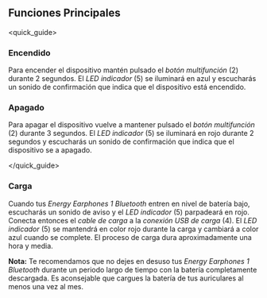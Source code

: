 ## Funciones Principales
<quick_guide>
### Encendido

Para encender el dispositivo mantén pulsado el *botón multifunción* (2) durante 2 segundos. El *LED indicador* (5) se iluminará en azul y escucharás un sonido de confirmación que indica que el dispositivo está encendido.


### Apagado
Para apagar el dispositivo vuelve a mantener pulsado el *botón multifunción* (2) durante 3 segundos. El *LED indicador* (5) se iluminará en rojo durante 2 segundos y escucharás un sonido de confirmación que indica que el dispositivo se a apagado.

</quick_guide>

### Carga

Cuando tus *Energy Earphones 1 Bluetooth* entren en nivel de batería bajo, escucharás un sonido de aviso y el *LED indicador* (5) parpadeará en rojo. Conecta entonces el *cable de carga* a la *conexión USB de carga* (4).
El *LED indicador* (5) se mantendrá en color rojo durante la carga y cambiará a color azul cuando se complete. El proceso de carga dura aproximadamente una hora y media.


**Nota:** Te recomendamos que no dejes en desuso tus *Energy Earphones 1 Bluetooth* durante un periodo largo de tiempo con la batería completamente descargada. Es aconsejable que cargues la batería de tus auriculares al menos una vez al mes.
